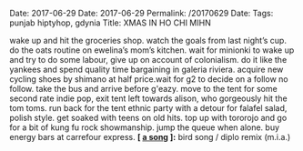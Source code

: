 Date: 2017-06-29
Date: 2017-06-29
Permalink: /20170629
Date: 
Tags:  punjab hiptyhop, gdynia
Title: XMAS IN HO CHI MIHN
  
wake up and hit the groceries shop. watch the goals from last night’s cup. do the oats routine on ewelina’s mom’s kitchen. wait for minionki to wake up and try to do some labour, give up on account of colonialism. do it like the yankees and spend quality time bargaining in galeria riviera. acquire new cycling shoes by shimano at half price.wait for g2 to decide on a follow no follow. take the bus and arrive before g'eazy. move to the tent for some second rate indie pop, exit tent left towards alison, who gorgeously hit the tom toms. run back for the tent ethnic party with a detour for falafel salad, polish style. get soaked with teens on old hits. top up with tororojo and go for a bit of kung fu rock showmanship. jump the queue when alone. buy energy bars at carrefour express.
**[ [a song](https://www.youtube.com/watch?v=dBAmAyONR0s) ]:** bird song / diplo remix (m.i.a.)